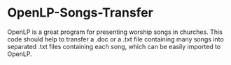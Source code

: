 OpenLP-Songs-Transfer
=====================

OpenLP is a great program for presenting worship songs in churches. This code should help to transfer a .doc or a .txt file containing many songs into separated .txt files containing each song, which can be easily imported to OpenLP.
